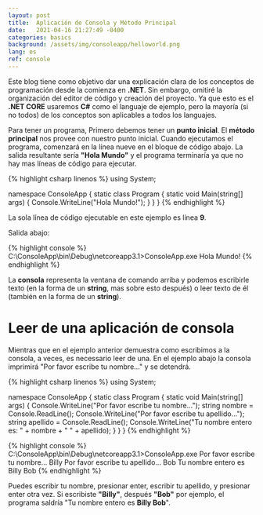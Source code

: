 ```yaml
---
layout: post
title:  Aplicación de Consola y Método Principal
date:   2021-04-16 21:27:49 -0400
categories: basics
background: /assets/img/consoleapp/helloworld.png
lang: es
ref: console
---
```


Este blog tiene como objetivo dar una explicación clara de los conceptos de programación desde la comienza en **.NET**.  Sin embargo, omitiré la organización del editor de código y creación del proyecto.  Ya que esto es el **.NET CORE** usaremos **C#** como el languaje de ejemplo, pero la mayoría (si no todos) de los conceptos son aplicables a todos los languajes.

Para tener un programa, Primero debemos tener un **punto inicial**.  El **método principal** nos provee con nuestro punto inicial.  Cuando ejecutamos el programa, comenzará en la línea nueve en el bloque de código abajo.  La salida resultante sería **"Hola Mundo"** y el programa terminaría ya que no hay mas líneas de código para ejecutar.

{% highlight csharp linenos %}
using System;
 
namespace ConsoleApp
{
    static class Program
    {
        static void Main(string[] args)
        {
            Console.WriteLine("Hola Mundo!");
        }
    }
}
{% endhighlight %}

La sola línea de código ejecutable en este ejemplo es línea **9**.

Salida abajo:

{% highlight console %}
C:\ConsoleApp\bin\Debug\netcoreapp3.1>ConsoleApp.exe
Hola Mundo!
{% endhighlight %}

La **consola** representa la ventana de comando arriba y podemos escribirle texto (en la forma de un **string**, mas sobre esto después) o leer texto de él (también en la forma de un **string**).

# Leer de una aplicación de consola

Mientras que en el ejemplo anterior demuestra como escribimos a la consola, a veces, es necessario leer de una.  En el ejemplo abajo la consola imprimirá "Por favor escribe tu nombre..." y se detendrá.

{% highlight csharp linenos %}
using System;

namespace ConsoleApp
{
    static class Program
    {
        static void Main(string[] args)
        {
            Console.WriteLine("Por favor escribe tu nombre...");
            string nombre = Console.ReadLine();
            Console.WriteLine("Por favor escribe tu apellido...");
            string apellido = Console.ReadLine();
            Console.WriteLine("Tu nombre entero es: " + nombre + " " + apellido);
        }
    }
}
{% endhighlight %}

{% highlight console %}
C:\ConsoleApp\bin\Debug\netcoreapp3.1>ConsoleApp.exe
Por favor escribe tu nombre...
Billy
Por favor escribe tu apellido...
Bob
Tu nombre entero es Billy Bob
{% endhighlight %}

Puedes escribir tu nombre, presionar enter, escribir tu apellido, y presionar enter otra vez.  Si escribiste **"Billy"**, después **"Bob"** por ejemplo, el programa saldría "Tu nombre entero es **Billy Bob**".